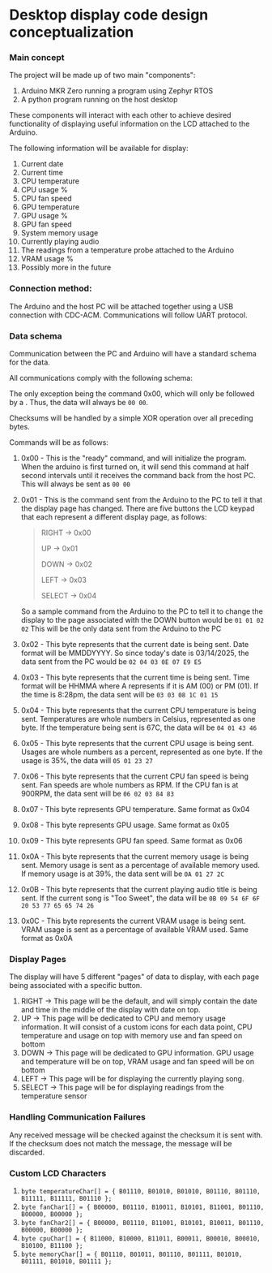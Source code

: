
# Desktop display code design conceptualization

### Main concept
The project will be made up of two main "components":

1. Arduino MKR Zero running a program using Zephyr RTOS
2. A python program running on the host desktop

These components will interact with each other to achieve desired functionality of displaying useful information on the LCD attached to the Arduino.

The following information will be available for display:

1. Current date
2. Current time
3. CPU temperature
4. CPU usage %
5. CPU fan speed
6. GPU temperature
7. GPU usage %
8. GPU fan speed
9. System memory usage
10.  Currently playing audio
11. The readings from a temperature probe attached to the Arduino
12. VRAM usage %
13. Possibly more in the future

### Connection method:
The Arduino and the host PC will be attached together using a USB connection with CDC-ACM. Communications will follow UART protocol.

### Data schema
Communication between the PC and Arduino will have a standard schema for the data.

All communications comply with the following schema:
<CommandByte> <DataLengthByte> <DataBytes> <ChecksumByte>

The only exception being the command 0x00, which will only be followed by a <ChecksumByte>. Thus, the data will always be `00 00`.

Checksums will be handled by a simple XOR operation over all preceding bytes.

Commands will be as follows:

1. 0x00 - This is the "ready" command, and will initialize the program. When the arduino is first turned on, it will send this command at half second intervals until it receives the command back from the host PC. This will always be sent as `00 00`
2. 0x01 - This is the command sent from the Arduino to the PC to tell it that the display page has changed. There are five buttons the LCD keypad that each represent a different display page, as follows:
   > RIGHT -> 0x00
   > 
   > UP -> 0x01
   > 
   > DOWN -> 0x02
   > 
   > LEFT -> 0x03
   > 
   > SELECT -> 0x04
   
   So a sample command from the Arduino to the PC to tell it to change the display to the page associated with the DOWN button would be `01 01 02 02`
   This will be the only data sent from the Arduino to the PC
3. 0x02 - This byte represents that the current date is being sent. Date format will be MMDDYYYY. So since today's date is 03/14/2025, the data sent from the PC would be `02 04 03 0E 07 E9 E5`
4. 0x03 - This byte represents that the current time is being sent. Time format will be HHMMA where A represents if it is AM (00) or PM (01). If the time is 8:28pm, the data sent will be `03 03 08 1C 01 15`
5. 0x04 - This byte represents that the current CPU temperature is being sent. Temperatures are whole numbers in Celsius, represented as one byte. If the temperature being sent is 67C, the data will be `04 01 43 46`
6. 0x05 - This byte represents that the current CPU usage is being sent. Usages are whole numbers as a percent, represented as one byte. If the usage is 35%, the data will `05 01 23 27`
7. 0x06 - This byte represents that the current CPU fan speed is being sent. Fan speeds are whole numbers as RPM. If the CPU fan is at 900RPM, the data sent will be `06 02 03 84 83`
8. 0x07 - This byte represents GPU temperature. Same format as 0x04
9. 0x08 - This byte represents GPU usage. Same format as 0x05
10. 0x09 - This byte represents GPU fan speed. Same format as 0x06
11. 0x0A - This byte represents that the current memory usage is being sent. Memory usage is sent as a percentage of available memory used. If memory usage is at 39%, the data sent will be `0A 01 27 2C`
12.  0x0B - This byte represents that the current playing audio title is being sent. If the current song is "Too Sweet", the data will be `0B 09 54 6F 6F 20 53 77 65 65 74 26`
13. 0x0C - This byte represents the current VRAM usage is being sent. VRAM usage is sent as a percentage of available VRAM used. Same format as 0x0A

### Display Pages
The display will have 5 different "pages" of data to display, with each page being associated with a specific button.

1. RIGHT -> This page will be the default, and will simply contain the date and time in the middle of the display with date on top.
2. UP -> This page will be dedicated to CPU and memory usage information. It will consist of a custom icons for each data point, CPU temperature and usage on top with memory use and fan speed on bottom
3. DOWN -> This page will be dedicated to GPU information. GPU usage and temperature will be on top, VRAM usage and fan speed will be on bottom
4. LEFT -> This page will be for displaying the currently playing song.
5. SELECT -> This page will be for displaying readings from the temperature sensor

### Handling Communication Failures
Any received message will be checked against the checksum it is sent with. If the checksum does not match the message, the message will be discarded.
### Custom LCD Characters
1. `byte temperatureChar[] = {
  B01110,
  B01010,
  B01010,
  B01110,
  B01110,
  B11111,
  B11111,
  B01110
};`
2. `byte fanChar1[] = {
  B00000,
  B01110,
  B10011,
  B10101,
  B11001,
  B01110,
  B00000,
  B00000
};`
3. `byte fanChar2[] = {
  B00000,
  B01110,
  B11001,
  B10101,
  B10011,
  B01110,
  B00000,
  B00000
};`
4. `byte cpuChar[] = {
  B11000,
  B10000,
  B11011,
  B00011,
  B00010,
  B00010,
  B10100,
  B11100
};`
5. `byte memoryChar[] = {
  B01110,
  B01011,
  B01110,
  B01111,
  B01010,
  B01111,
  B01010,
  B01111
};`
